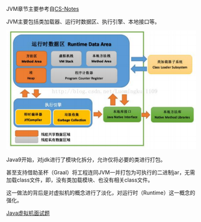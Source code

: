 JVM章节主要参考自[CS-Notes](https://www.cyc2018.xyz/)

JVM主要包括类加载器、运行时数据区、执行引擎、本地接口等。

![img](../images/3/jvm-memory-structure.png)



Java9开始，对jdk进行了模块化拆分，允许仅将必要的类进行打包。

甚至支持借助圣杯（Graal）将工程连同JVM一并打包为可执行的二进制jar，无需加载class文件，即，没有类加载模块、也没有相关class文件。

这一做法的背后是对虚拟机的概念进行了淡化，对运行时（Runtime）这一概念的强化。

[Java虚拟机面试题](https://blog.csdn.net/ThinkWon/article/details/104390752)

